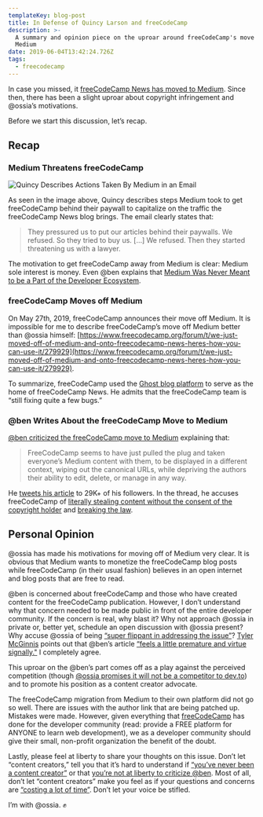 ```yaml
---
templateKey: blog-post
title: In Defense of Quincy Larson and freeCodeCamp
description: >-
  A summary and opinion piece on the uproar around freeCodeCamp's move off
  Medium
date: 2019-06-04T13:42:24.726Z
tags:
  - freecodecamp
---
```

In case you missed, it [freeCodeCamp News has moved to Medium](https://www.freecodecamp.org/forum/t/we-just-moved-off-of-medium-and-onto-freecodecamp-news-heres-how-you-can-use-it/279929). Since then, there has been a slight uproar about copyright infringement and @ossia’s motivations.

Before we start this discussion, let’s recap.

## Recap

### Medium Threatens freeCodeCamp

![Quincy Describes Actions Taken By Medium in an Email]( https://i1.wp.com/wptavern.com/wp-content/uploads/2019/05/Screen-Shot-2019-05-31-at-1.48.01-PM.png)

As seen in the image above, Quincy describes steps Medium took to get freeCodeCamp behind their paywall to capitalize on the traffic the freeCodeCamp News blog brings. The email clearly states that:

> They pressured us to put our articles behind their paywalls. We refused. So they tried to buy us. […] We refused. Then they started threatening us with a lawyer.  

The motivation to get freeCodeCamp away from Medium is clear: Medium sole interest is money. Even @ben explains that [Medium Was Never Meant to be a Part of the Developer Ecosystem](https://dev.to/devteam/medium-was-never-meant-to-be-a-part-of-the-developer-ecosystem-25a0).

### freeCodeCamp Moves off Medium

On May 27th, 2019, freeCodeCamp announces their move off Medium. It is impossible for me to describe freeCodeCamp’s move off Medium better than @ossia himself: [https://www.freecodecamp.org/forum/t/we-just-moved-off-of-medium-and-onto-freecodecamp-news-heres-how-you-can-use-it/279929](https://www.freecodecamp.org/forum/t/we-just-moved-off-of-medium-and-onto-freecodecamp-news-heres-how-you-can-use-it/279929).

To summarize, freeCodeCamp used the [Ghost blog platform](https://ghost.org/) to serve as the home of freeCodeCamp News. He admits that the freeCodeCamp team is “still fixing quite a few bugs.”

### @ben Writes About the freeCodeCamp Move to Medium

[@ben criticized the freeCodeCamp move to Medium](https://dev.to/ben/i-m-concerned-with-the-move-that-freecodecamp-just-pulled-by-leaving-medium-io8) explaining that:

> FreeCodeCamp seems to have just pulled the plug and taken everyone’s Medium content with them, to be displayed in a different context, wiping out the canonical URLs, while depriving the authors their ability to edit, delete, or manage in any way.  

He [tweets his article](https://twitter.com/bendhalpern/status/1133444368289927174) to 29K+ of his followers. In the thread, he accuses freeCodeCamp of [literally stealing content without the consent of the copyright holder](https://twitter.com/bendhalpern/status/1133494706363609088) and [breaking the law](https://twitter.com/bendhalpern/status/1133459111184666631).

## Personal Opinion

@ossia has made his motivations for moving off of Medium very clear. It is obvious that Medium wants to monetize the freeCodeCamp blog posts while freeCodeCamp (in their usual fashion) believes in an open internet and blog posts that are free to read.

@ben is concerned about freeCodeCamp and those who have created content for the freeCodeCamp publication. However, I don’t understand why that concern needed to be made public in front of the entire developer community. If the concern is real, why blast it? Why not approach @ossia in private or, better yet, schedule an open discussion with @ossia present?  Why accuse @ossia of being [“super flippant in addressing the issue”](https://twitter.com/bendhalpern/status/1133444368289927174)?
[Tyler McGinnis](https://twitter.com/tylermcginnis) points out that @ben’s article [“feels a little premature and virtue signally."](https://twitter.com/tylermcginnis/status/1133490470829547520) I completely agree.

This uproar on the @ben’s part comes off as a play against the perceived competition (though [@ossia promises it will not be a competitor to dev.to](https://twitter.com/ossia/status/1133457561070579712)) and to promote his position as a content creator advocate.

The freeCodeCamp migration from Medium to their own platform did not go so well. There are issues with the author link that are being patched up. Mistakes were made. However, given everything that [freeCodeCamp](https://www.freecodecamp.org) has done for the developer community (read: provide a FREE platform for ANYONE to learn web development), we as a developer community should give their small, non-profit organization the benefit of the doubt.

Lastly, please feel at liberty to share your thoughts on this issue. Don’t let “content creators,” tell you that it’s hard to understand if [“you’ve never been a content creator”](https://twitter.com/LittleKope/status/1133475647664398337) or that [you’re not at liberty to criticize @ben](https://twitter.com/LittleKope/status/1133790929389871104). Most of all, don’t let “content creators” make you feel as if your questions and concerns are [“costing a lot of time”](https://twitter.com/LittleKope/status/1133801190096023552). Don’t let your voice be stifled.

I’m with @ossia. ✊
